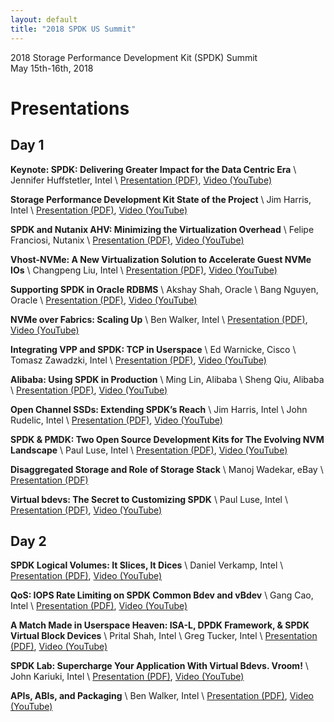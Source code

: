 ```yaml
---
layout: default
title: "2018 SPDK US Summit"
---
```


<div class="well">
<p>
2018 Storage Performance Development Kit (SPDK) Summit<br/>
May 15th-16th, 2018<br/>
</p>
</div>

# Presentations

## Day 1

**Keynote: SPDK: Delivering Greater Impact for the Data Centric Era** \\
Jennifer Huffstetler, Intel \\
[Presentation (PDF)](https://ci.spdk.io/download/events/2018-summit/day1_01_Jenniferkeynote.pdf),
[Video (YouTube)](https://www.youtube.com/watch?v=1D3TFbE-7xQ)

**Storage Performance Development Kit State of the Project** \\
Jim Harris, Intel \\
[Presentation (PDF)](https://ci.spdk.io/download/events/2018-summit/day1_02_HarrisStateoftheProject.pdf),
[Video (YouTube)](https://www.youtube.com/watch?v=6eVmmZVVt00)

**SPDK and Nutanix AHV: Minimizing the Virtualization Overhead** \\
Felipe Franciosi, Nutanix \\
[Presentation (PDF)](https://ci.spdk.io/download/events/2018-summit/day1_03_FelipeSPDKandAHV.pdf),
[Video (YouTube)](https://www.youtube.com/watch?v=659KIHfdLPQ)

**Vhost-NVMe: A New Virtualization Solution to Accelerate Guest NVMe IOs** \\
Changpeng Liu, Intel \\
[Presentation (PDF)](https://ci.spdk.io/download/events/2018-summit/day1_04_LiuVhostNVME.pdf),
[Video (YouTube)](https://www.youtube.com/watch?v=y2vXN10AveM)

**Supporting SPDK in Oracle RDBMS** \\
Akshay Shah, Oracle \\
Bang Nguyen, Oracle \\
[Presentation (PDF)](https://ci.spdk.io/download/events/2018-summit/day1_05_AkshayOracle.pdf),
[Video (YouTube)](https://www.youtube.com/watch?v=ZdK6jP5maD8)

**NVMe over Fabrics: Scaling Up** \\
Ben Walker, Intel \\
[Presentation (PDF)](https://ci.spdk.io/download/events/2018-summit/day1_06_WalkerNVMeoF.pdf),
[Video (YouTube)](https://www.youtube.com/watch?v=U6PvYVDBdEk)

**Integrating VPP and SPDK: TCP in Userspace** \\
Ed Warnicke, Cisco \\
Tomasz Zawadzki, Intel \\
[Presentation (PDF)](https://ci.spdk.io/download/events/2018-summit/day1_07_WarnickeZawadzkiVPP.pdf),
[Video (YouTube)](https://www.youtube.com/watch?v=m6RSZAi-YQw)

**Alibaba: Using SPDK in Production** \\
Ming Lin, Alibaba \\
Sheng Qiu, Alibaba \\
[Presentation (PDF)](https://ci.spdk.io/download/events/2018-summit/day1_08_ShengMingAlibaba.pdf),
[Video (YouTube)](https://www.youtube.com/watch?v=AbySTDtEH-o)

**Open Channel SSDs: Extending SPDK’s Reach** \\
Jim Harris, Intel \\
John Rudelic, Intel \\
[Presentation (PDF)](https://ci.spdk.io/download/events/2018-summit/day1_09_HarrisRudelicOpenChannelSSD.pdf),
[Video (YouTube)](https://www.youtube.com/watch?v=-6H2tJzpDTI)

**SPDK & PMDK: Two Open Source Development Kits for The Evolving NVM Landscape** \\
Paul Luse, Intel \\
[Presentation (PDF)](https://ci.spdk.io/download/events/2018-summit/day1_10_LusePMDKSPDK.pdf),
[Video (YouTube)](https://www.youtube.com/watch?v=JE0tO6eK39k)

**Disaggregated Storage and Role of Storage Stack** \\
Manoj Wadekar, eBay \\
[Presentation (PDF)](https://ci.spdk.io/download/events/2018-summit/day1_11_ManojWadekarDisaggStorageandSPDK.pdf)

**Virtual bdevs: The Secret to Customizing SPDK** \\
Paul Luse, Intel \\
[Presentation (PDF)](https://ci.spdk.io/download/events/2018-summit/day1_12_LuseVBDEVS.pdf),
[Video (YouTube)](https://www.youtube.com/watch?v=s7UE0k2QUtg)

## Day 2

**SPDK Logical Volumes: It Slices, It Dices** \\
Daniel Verkamp, Intel \\
[Presentation (PDF)](https://ci.spdk.io/download/events/2018-summit/day2_01_VerkampLogicalVolumes.pdf),
[Video (YouTube)](https://www.youtube.com/watch?v=1cWYKYyU1Xg)

**QoS: IOPS Rate Limiting on SPDK Common Bdev and vBdev** \\
Gang Cao, Intel \\
[Presentation (PDF)](https://ci.spdk.io/download/events/2018-summit/day2_02_CaoIOPSRateLimiting.pdf),
[Video (YouTube)](https://www.youtube.com/watch?v=HptY1s6b5TE)

**A Match Made in Userspace Heaven: ISA-L, DPDK Framework, & SPDK Virtual Block Devices** \\
Prital Shah, Intel \\
Greg Tucker, Intel \\
[Presentation (PDF)](https://ci.spdk.io/download/events/2018-summit/day2_03_TuckerShah20ISA-LDPDKFWSPDKVBDEV.pdf),
[Video (YouTube)](https://www.youtube.com/watch?v=5y6EaCnGF5c)

**SPDK Lab: Supercharge Your Application With Virtual Bdevs. Vroom!** \\
John Kariuki, Intel \\
[Presentation (PDF)](https://ci.spdk.io/download/events/2018-summit/day2_04_KariukiSPDKLab.pdf),
[Video (YouTube)](https://www.youtube.com/watch?v=8ZJuMBwigXg)

**APIs, ABIs, and Packaging** \\
Ben Walker, Intel \\
[Presentation (PDF)](https://ci.spdk.io/download/events/2018-summit/day2_05_WalkerAPI-ABI.pdf),
[Video (YouTube)](https://www.youtube.com/watch?v=-r9VmltQgAI)
